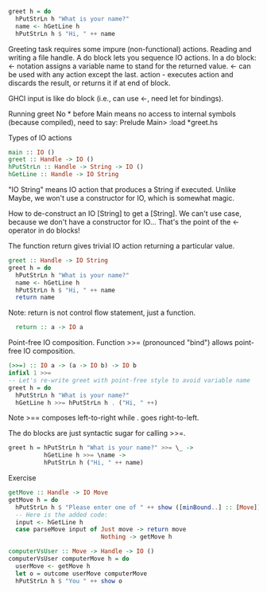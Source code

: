 ```haskell
greet h = do
  hPutStrLn h "What is your name?"
  name <- hGetLine h
  hPutStrLn h $ "Hi, " ++ name
  ```
Greeting task requires some impure (non-functional) actions.
  Reading and writing a file handle.
A do block lets you sequence IO actions. In a do block:
  <- notation assigns a variable name to stand for the returned value.
  <- can be used with any action except the last.
  action - executes action and discards the result, or returns it if at end of block.

GHCI input is like do block (i.e., can use <-, need let for bindings).

Running greet
No * before Main means no access to internal symbols (because compiled), need to say:
  Prelude Main> :load \*greet.hs


Types of IO actions
```haskell
main :: IO ()
greet :: Handle -> IO ()
hPutStrLn :: Handle -> String -> IO ()
hGetLine :: Handle -> IO String
```
"IO String" means IO action that produces a String if executed.
Unlike Maybe, we won't use a constructor for IO, which is somewhat magic.

How to de-construct an IO [String] to get a [String].
  We can't use case, because we don't have a constructor for IO...
  That's the point of the <- operator in do blocks!


The function return gives trivial IO action returning a particular value.
```haskell
greet :: Handle -> IO String
greet h = do
  hPutStrLn h "What is your name?"
  name <- hGetLine h
  hPutStrLn h $ "Hi, " ++ name
  return name
```
Note: return is not control flow statement, just a function.
```haskell
  return :: a -> IO a
```

Point-free IO composition.
Function >>= (pronounced "bind") allows point-free IO composition.
```haskell
(>>=) :: IO a -> (a -> IO b) -> IO b
infixl 1 >>=
-- Let's re-write greet with point-free style to avoid variable name
greet h = do
  hPutStrLn h "What is your name?"
  hGetLine h >>= hPutStrLn h . ("Hi, " ++)
```
Note >== composes left-to-right while . goes right-to-left.

The do blocks are just syntactic sugar for calling >>=.
```haskell
greet h = hPutStrLn h "What is your name?" >>= \_ ->
          hGetLine h >>= \name ->
          hPutStrLn h ("Hi, " ++ name)
```

Exercise
```haskell
getMove :: Handle -> IO Move
getMove h = do
  hPutStrLn h $ "Please enter one of " ++ show ([minBound..] :: [Move])
  -- Here is the added code:
  input <- hGetLine h
  case parseMove input of Just move -> return move
                          Nothing -> getMove h

computerVsUser :: Move -> Handle -> IO ()
computerVsUser computerMove h = do
  userMove <- getMove h
  let o = outcome userMove computerMove
  hPutStrLn h $ "You " ++ show o
```
